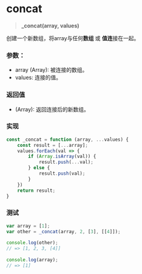 # concat

> <b> _concat(array, values) </b>

创建一个新数组，将array与任何**数组** 或 **值连**接在一起。

### 参数：

* array (Array): 被连接的数组。
* values: 连接的值。

### 返回值

* (Array): 返回连接后的新数组。

### 实现

```js
const _concat = function (array, ...values) {
    const result = [...array];
    values.forEach(val => {
        if (Array.isArray(val)) {
            result.push(...val);
        } else {
            result.push(val);
        }
    })
    return result;
}
```

### 测试

```js
var array = [1];
var other = _concat(array, 2, [3], [[4]]);
 
console.log(other);
// => [1, 2, 3, [4]]
 
console.log(array);
// => [1]
```
